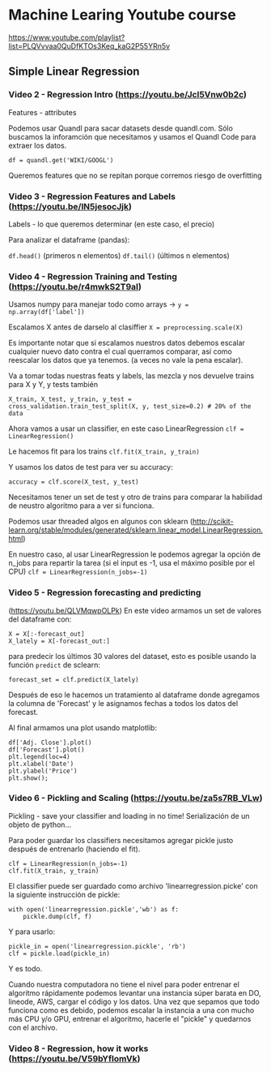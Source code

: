 # Machine Learing Youtube course

https://www.youtube.com/playlist?list=PLQVvvaa0QuDfKTOs3Keq_kaG2P55YRn5v

## Simple Linear Regression
### Video 2 - Regression Intro (https://youtu.be/JcI5Vnw0b2c) 

Features - attributes

Podemos usar Quandl para sacar datasets desde quandl.com. Sólo buscamos la
inforamción que necesitamos y usamos el Quandl Code para extraer los datos.

`df = quandl.get('WIKI/GOOGL')`

Queremos features que no se repitan porque corremos riesgo de overfitting

### Video 3 - Regression Features and Labels (https://youtu.be/lN5jesocJjk) 
Labels - lo que queremos determinar (en este caso, el precio)

Para analizar el dataframe (pandas):

`df.head()` (primeros n elementos)
`df.tail()` (últimos n elementos)

### Video 4 - Regression Training and Testing (https://youtu.be/r4mwkS2T9aI)

Usamos numpy para manejar todo como arrays ->
`y = np.array(df['label'])`

Escalamos X antes de darselo al clasiffier
`X = preprocessing.scale(X)`

Es importante notar que si escalamos nuestros datos debemos escalar cualquier
nuevo dato contra el cual querramos comparar, así como reescalar los datos que
ya tenemos. (a veces no vale la pena escalar).

Va a tomar todas nuestras feats y labels, las mezcla y nos devuelve trains para
X y Y, y tests también
```
X_train, X_test, y_train, y_test = cross_validation.train_test_split(X, y, test_size=0.2) # 20% of the data
```

Ahora vamos a usar un classifier, en este caso LinearRegression
`clf = LinearRegression()`

Le hacemos fit para los trains
`clf.fit(X_train, y_train)`

Y usamos los datos de test para ver su accuracy:

`accuracy = clf.score(X_test, y_test)`

Necesitamos tener un set de test y otro de trains para comparar la habilidad de
neustro algoritmo para a ver si funciona.


Podemos usar threaded algos en algunos con sklearn
(http://scikit-learn.org/stable/modules/generated/sklearn.linear_model.LinearRegression.html)

En nuestro caso, al usar LinearRegression le podemos agregar la opción de n_jobs
para repartir la tarea (si el input es -1, usa el máximo posible por el CPU)
`clf = LinearRegression(n_jobs=-1)`


### Video 5 - Regression forecasting and predicting
(https://youtu.be/QLVMqwpOLPk)
En este video armamos un set de valores del dataframe con:
```
X = X[:-forecast_out]
X_lately = X[-forecast_out:]
```
para predecir los últimos 30 valores del dataset, esto es posible usando la
función `predict` de sclearn:

`forecast_set = clf.predict(X_lately)`

Después de eso le hacemos un tratamiento al dataframe donde agregamos la columna
de 'Forecast' y le asignamos fechas a todos los datos del forecast.

Al final armamos una plot usando matplotlib:

```
df['Adj. Close'].plot()
df['Forecast'].plot()
plt.legend(loc=4)
plt.xlabel('Date')
plt.ylabel('Price')
plt.show();
```


### Video 6 - Pickling and Scaling (https://youtu.be/za5s7RB_VLw)

Pickling - save your classifier and loading in no time!
Serialización de un objeto de python...

Para poder guardar los classifiers necesitamos agregar pickle justo después de
entrenarlo (haciendo el fit).
```
clf = LinearRegression(n_jobs=-1)
clf.fit(X_train, y_train)
```

El classifier puede ser guardado como archivo 'linearregression.picke' con la
siguiente instrucción de pickle:
```
with open('linearregression.pickle','wb') as f:
    pickle.dump(clf, f)
```

Y para usarlo:
```
pickle_in = open('linearregression.pickle', 'rb')
clf = pickle.load(pickle_in)
```

Y es todo.

Cuando nuestra computadora no tiene el nivel para poder entrenar el algoritmo
rápidamente podemos levantar una instancia súper barata en DO, lineode, AWS,
cargar el código y los datos. Una vez que sepamos que todo funciona como es
debido, podemos escalar la instancia a una con mucho más CPU y/o GPU, entrenar
el algoritmo, hacerle el "pickle" y quedarnos con el archivo.

### Video 8 - Regression, how it works (https://youtu.be/V59bYfIomVk)

